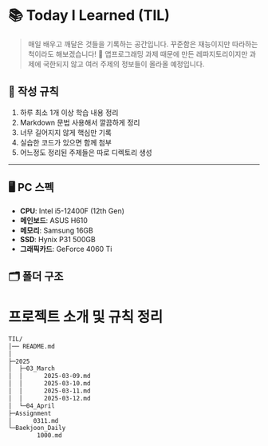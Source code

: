 # 📚 Today I Learned (TIL)
> 매일 배우고 깨달은 것들을 기록하는 공간입니다.
> 꾸준함은 재능이지만 따라하는 척이라도 해보겠습니다! 💪
> 앱프로그래밍 과제 때문에 만든 레파지토리이지만 과제에 국한되지 않고 여러 주제의 정보들이 올라올 예정입니다.

## 📌 작성 규칙
1. 하루 최소 1개 이상 학습 내용 정리
2. Markdown 문법 사용해서 깔끔하게 정리
3. 너무 길어지지 않게 핵심만 기록
4. 실습한 코드가 있으면 함께 첨부
5. 어느정도 정리된 주제들은 따로 디렉토리 생성
---
## 🖥️ PC 스펙
- **CPU**: Intel i5-12400F (12th Gen)
- **메인보드**: ASUS H610
- **메모리**: Samsung 16GB
- **SSD**: Hynix P31 500GB
- **그래픽카드**: GeForce 4060 Ti



## 🗂️ 폴더 구조
# 프로젝트 소개 및 규칙 정리
```bash
TIL/
│── README.md         
│
├─2025
│  ├─03_March
│  │      2025-03-09.md
│  │      2025-03-10.md
│  │      2025-03-11.md
│  │      2025-03-12.md
│  └─04_April
├─Assignment
│      0311.md
└─Baekjoon_Daily
        1000.md
